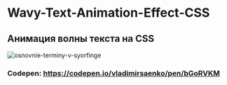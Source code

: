 # Wavy-Text-Animation-Effect-CSS

## Анимация волны текста на CSS

![osnovnie-terminy-v-syorfinge](https://user-images.githubusercontent.com/56477695/148945505-ad68d670-9f88-4cfd-9898-bc4b1307b3f5.jpg)

### Codepen: https://codepen.io/vladimirsaenko/pen/bGoRVKM
